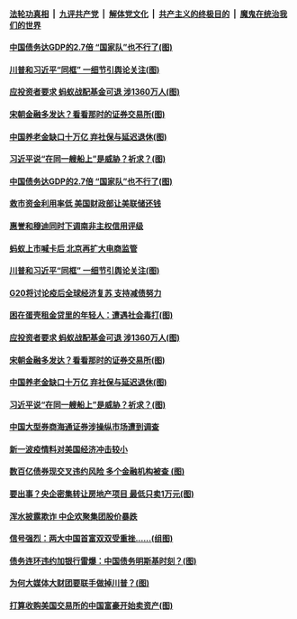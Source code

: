 ####  [法轮功真相](../../../../basic/blob/master/README.md?t=11222002) &nbsp;|&nbsp; [九评共产党](../../../../9ping.md/blob/master/README.md?t=11222002) &nbsp;|&nbsp; [解体党文化](../../../../jtdwh.md/blob/master/README.md?t=11222002)  &nbsp;|&nbsp; [共产主义的终极目的](../../../../gczydzjmd.md/blob/master/README.md?t=11222002) &nbsp;|&nbsp; [魔鬼在统治我们的世界](../../../../mgztzwmdsj.md/blob/master/README.md?t=11222002) 

#### [中国债务达GDP的2.7倍 “国家队”也不行了(图)](../pages/p5/953367.md?t=11222002) 

#### [川普和习近平“同框” 一细节引舆论关注(图)](../pages/p5/953358.md?t=11222002) 

#### [应投资者要求 蚂蚁战配基金可退 涉1360万人(图)](../pages/p5/953305.md?t=11222002) 

#### [宋朝金融多发达？看看那时的证券交易所(图)](../pages/p5/953268.md?t=11222002) 

#### [中国养老金缺口十万亿 弃社保与延迟退休(图)](../pages/p5/953270.md?t=11222002) 

#### [习近平说“在同一艘船上”是威胁？祈求？(图)](../pages/p5/953271.md?t=11222002) 

#### [中国债务达GDP的2.7倍 “国家队”也不行了(图)](../pages/p5/953367.md?t=11222002) 

#### [救市资金利用率低 美国财政部让美联储还钱](../pages/p5/953365.md?t=11222002) 

#### [惠誉和穆迪同时下调南非主权信用评级](../pages/p5/953362.md?t=11222002) 

#### [蚂蚁上市喊卡后 北京再扩大电商监管](../pages/p5/953360.md?t=11222002) 

#### [川普和习近平“同框” 一细节引舆论关注(图)](../pages/p5/953358.md?t=11222002) 

#### [G20将讨论疫后全球经济复苏 支持减债努力](../pages/p5/953356.md?t=11222002) 

#### [困在蛋壳租金贷里的年轻人：遭遇社会毒打(图)](../pages/p5/953351.md?t=11222002) 

#### [应投资者要求 蚂蚁战配基金可退 涉1360万人(图)](../pages/p5/953305.md?t=11222002) 

#### [宋朝金融多发达？看看那时的证券交易所(图)](../pages/p5/953268.md?t=11222002) 

#### [中国养老金缺口十万亿 弃社保与延迟退休(图)](../pages/p5/953270.md?t=11222002) 

#### [习近平说“在同一艘船上”是威胁？祈求？(图)](../pages/p5/953271.md?t=11222002) 

#### [中国大型券商海通证券涉操纵市场遭到调查](../pages/p5/953247.md?t=11222002) 

#### [新一波疫情料对美国经济冲击较小](../pages/p5/953238.md?t=11222002) 

#### [数百亿债券现交叉违约风险 多个金融机构被查&nbsp;(图)](../pages/p5/953232.md?t=11222002) 

#### [要出事？央企密集转让房地产项目 最低只卖1万元(图)](../pages/p5/953163.md?t=11222002) 

#### [浑水披露欺诈 中企欢聚集团股价暴跌](../pages/p5/953211.md?t=11222002) 

#### [信号强烈：两大中国首富双双受重挫……(组图)](../pages/p5/953180.md?t=11222002) 

#### [债务连环违约加银行雷爆：中国债务明斯基时刻？(图)](../pages/p5/953170.md?t=11222002) 

#### [为何大媒体大财团要联手做掉川普？(图)](../pages/p5/953160.md?t=11222002) 

#### [打算收购美国交易所的中国富豪开始卖资产(图)](../pages/p5/953118.md?t=11222002) 

